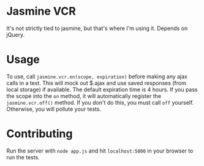
Jasmine VCR
===

It's not strictly tied to jasmine, but that's where I'm using it. Depends on jQuery.

Usage
===

To use, call `jasmine.vcr.on(scope, expiration)` before making any ajax calls in a test. This will mock out $.ajax and use saved responses (from local storage) if available. The default expiration time is 4 hours. If you pass the scope into the `on` method, it will automatically register the `jasmine.vcr.off()` method. If you don't do this, you must call `off` yourself. Otherwise, you will pollute your tests.

Contributing
===

Run the server with `node app.js` and hit `localhost:5000` in your browser to run the tests. 

